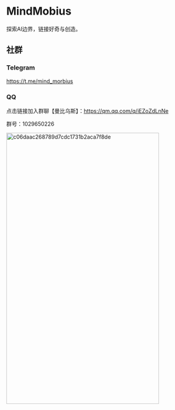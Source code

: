 # MindMobius
探索AI边界，链接好奇与创造。

## 社群
### Telegram

https://t.me/mind_morbius

### QQ
点击链接加入群聊【曼比乌斯】：https://qm.qq.com/q/iEZoZdLnNe

群号：1029650226

<img width="400" height="711" alt="c06daac268789d7cdc1731b2aca7f8de" src="https://github.com/user-attachments/assets/fec3cab1-c5c0-4cc4-825a-e580f93f48a7" />


